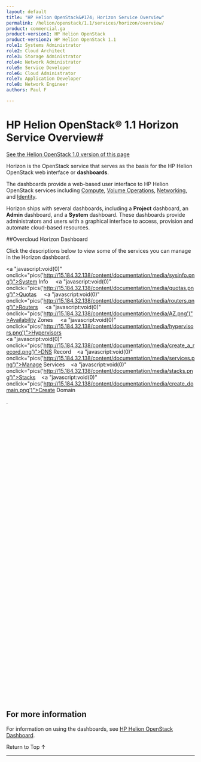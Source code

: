 ```yaml
---
layout: default
title: "HP Helion OpenStack&#174; Horizon Service Overview"
permalink: /helion/openstack/1.1/services/horizon/overview/
product: commercial.ga
product-version1: HP Helion OpenStack
product-version2: HP Helion OpenStack 1.1
role1: Systems Administrator 
role2: Cloud Architect 
role3: Storage Administrator 
role4: Network Administrator 
role5: Service Developer 
role6: Cloud Administrator 
role7: Application Developer 
role8: Network Engineer 
authors: Paul F

---
```

<!--PUBLISHED-->

<script>

function PageRefresh {
onLoad="window.refresh"
}

PageRefresh();

</script>
<script src="http://15.184.32.138/content/documentation/commercial/GA1/horizonpics.js"></script>
<!--
<p style="font-size: small;"> <a href="/helion/openstack/1.1/services/volume/overview/">&#9664; PREV</a> | <a href="/helion/openstack/1.1/services/overview/">&#9650; UP</a> | <a href="/helion/openstack/1.1/services/dns/overview/"> NEXT &#9654</a> </p>
-->
# HP Helion OpenStack&#174; 1.1 Horizon Service Overview#
[See the Helion OpenStack 1.0 version of this page](/helion/openstack/services/horizon/overview/)

Horizon is the OpenStack service that serves as the basis for the HP Helion OpenStack web interface or **dashboards**.

The dashboards provide a web-based user interface to HP Helion OpenStack services including [Compute](/helion/openstack/1.1/services/compute/overview/), [Volume Operations](/helion/openstack/1.1/services/volume/overview/), [Networking](/helion/openstack/1.1/services/networking/overview), and [Identity](/helion/openstack/1.1/services/identity/overview). 

Horizon ships with several dashboards, including a **Project** dashboard, an **Admin** dashboard, and a **System** dashboard. These dashboards provide administrators and users with a graphical interface to access, provision and automate cloud-based resources.

##Overcloud Horizon Dashboard


Click the descriptions below to view some of the services you can manage in the Horizon dashboard.
<a name="images"></a>

<a "javascript:void(0)" onclick="pics('http://15.184.32.138/content/documentation/media/sysinfo.png')">System Info</a> &nbsp;&nbsp;&nbsp;
<a "javascript:void(0)" onclick="pics('http://15.184.32.138/content/documentation/media/quotas.png')">Quotas</a> &nbsp;&nbsp;&nbsp;
<a "javascript:void(0)" onclick="pics('http://15.184.32.138/content/documentation/media/routers.png')">Routers</a> &nbsp;&nbsp;&nbsp; 
<a "javascript:void(0)" onclick="pics('http://15.184.32.138/content/documentation/media/AZ.png')">Availability Zones</a> &nbsp;&nbsp;&nbsp; 
<a "javascript:void(0)" onclick="pics('http://15.184.32.138/content/documentation/media/hypervisors.png')">Hypervisors</a> &nbsp;&nbsp;&nbsp; <br>
<a "javascript:void(0)" onclick="pics('http://15.184.32.138/content/documentation/media/create_a_record.png')">DNS Record</a> &nbsp;&nbsp; 
<a "javascript:void(0)" onclick="pics('http://15.184.32.138/content/documentation/media/services.png')">Manage Services</a> &nbsp;&nbsp; 
<a "javascript:void(0)" onclick="pics('http://15.184.32.138/content/documentation/media/stacks.png')">Stacks</a> &nbsp;&nbsp;
<a "javascript:void(0)" onclick="pics('http://15.184.32.138/content/documentation/media/create_domain.png')">Create Domain</a> &nbsp;&nbsp;&nbsp;



<div id="horizonpics" style="background-image:url(http://15.184.32.138/content/documentation/media/HelionDashboardMenusnew1.png); height: 800px; width: 500px; background-repeat: no-repeat;" >.</div>












## For more information ##

For information on using the dashboards, see [HP Helion OpenStack Dashboard](/helion/openstack/1.1/dashboard/how-works/).


 <a href="#top" style="padding:14px 0px 14px 0px; text-decoration: none;"> Return to Top &#8593; </a>

----
